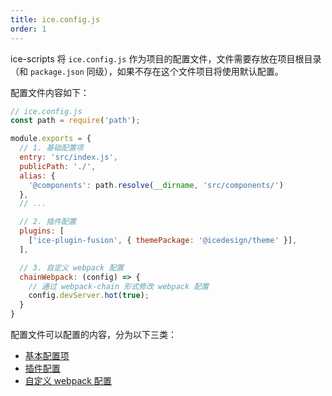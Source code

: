 ```yaml
---
title: ice.config.js
order: 1
---
```


ice-scripts 将 `ice.config.js` 作为项目的配置文件，文件需要存放在项目根目录（和 `package.json` 同级），如果不存在这个文件项目将使用默认配置。

配置文件内容如下：

```js
// ice.config.js
const path = require('path');

module.exports = {
  // 1. 基础配置项
  entry: 'src/index.js',
  publicPath: './',
  alias: {
    '@components': path.resolve(__dirname, 'src/components/')
  },
  // ...

  // 2. 插件配置
  plugins: [
    ['ice-plugin-fusion', { themePackage: '@icedesign/theme' }],
  ],

  // 3. 自定义 webpack 配置
  chainWebpack: (config) => {
    // 通过 webpack-chain 形式修改 webpack 配置
    config.devServer.hot(true);
  }
}
```

配置文件可以配置的内容，分为以下三类：

* [基本配置项](/docs/cli/config/config.md)
* [插件配置](/docs/cli/config/plugins.md)
* [自定义 webpack 配置](/docs/cli/config/custom-webpack.md)
